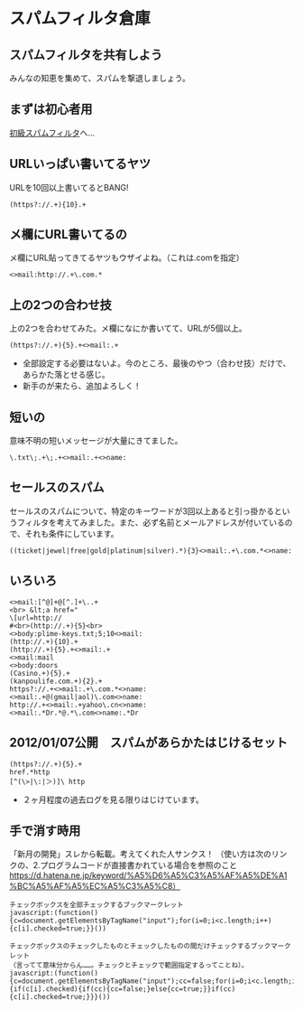 # スパムフィルタ倉庫

## スパムフィルタを共有しよう
みんなの知恵を集めて、スパムを撃退しましょう。

## まずは初心者用
[初級スパムフィルタ](/spam-filters-elementary.md)へ…

## URLいっぱい書いてるヤツ
URLを10回以上書いてるとBANG!

    (https?://.+){10}.+

## メ欄にURL書いてるの
メ欄にURL貼ってきてるヤツもウザイよね。（これは.comを指定）

    <>mail:http://.+\.com.*

## 上の2つの合わせ技
上の2つを合わせてみた。メ欄になにか書いてて、URLが5個以上。

    (https?://.+){5}.+<>mail:.+


- 全部設定する必要はないよ。今のところ、最後のやつ（合わせ技）だけで、あらかた落とせる感じ。
- 新手のが来たら、追加よろしく！

## 短いの
意味不明の短いメッセージが大量にきてました。

    \.txt\;.+\;.+<>mail:.+<>name:

## セールスのスパム
セールスのスパムについて、特定のキーワードが3回以上あると引っ掛かるというフィルタを考えてみました。また、必ず名前とメールアドレスが付いているので、それも条件にしています。

    ((ticket|jewel|free|gold|platinum|silver).*){3}<>mail:.+\.com.*<>name:

## いろいろ

    <>mail:[^@]+@[^.]+\..+
    <br> &lt;a href="
    \[url=http://
    #<br>(http://.+){5}<br>
    <>body:plime-keys.txt;5;10<>mail:
    (http://.+){10}.+
    (http://.+){5}.+<>mail:.+
    <>mail:mail
    <>body:doors
    (Casino.+){5}.+
    (kanpoulife.com.+){2}.+
    https?://.+<>mail:.+\.com.*<>name:
    <>mail:.+@(gmail|aol)\.com<>name:
    http://.+<>mail:.+yahoo\.cn<>name:
    <>mail:.*Dr.*@.*\.com<>name:.*Dr

## 2012/01/07公開　スパムがあらかたはじけるセット
    (https?://.+){5}.+
    href.*http
    [^(\>|\:|＞)]\ http

- ２ヶ月程度の過去ログを見る限りはじけています。

## 手で消す時用
 「新月の開発」スレから転載。考えてくれた人サンクス！
（使い方は次のリンクの、2.プログラムコードが直接書かれている場合を参照のこと
https://d.hatena.ne.jp/keyword/%A5%D6%A5%C3%A5%AF%A5%DE%A1%BC%A5%AF%A5%EC%A5%C3%A5%C8）

    チェックボックスを全部チェックするブックマークレット
    javascript:(function(){c=document.getElementsByTagName("input");for(i=0;i<c.length;i++){c[i].checked=true;}}())

    チェックボックスのチェックしたものとチェックしたものの間だけチェックするブックマークレット
    （言ってて意味分からん……。チェックとチェックで範囲指定するってことね）。
    javascript:(function(){c=document.getElementsByTagName("input");cc=false;for(i=0;i<c.length;i++){if(c[i].checked){if(cc){cc=false;}else{cc=true;}}if(cc){c[i].checked=true;}}}()) 
